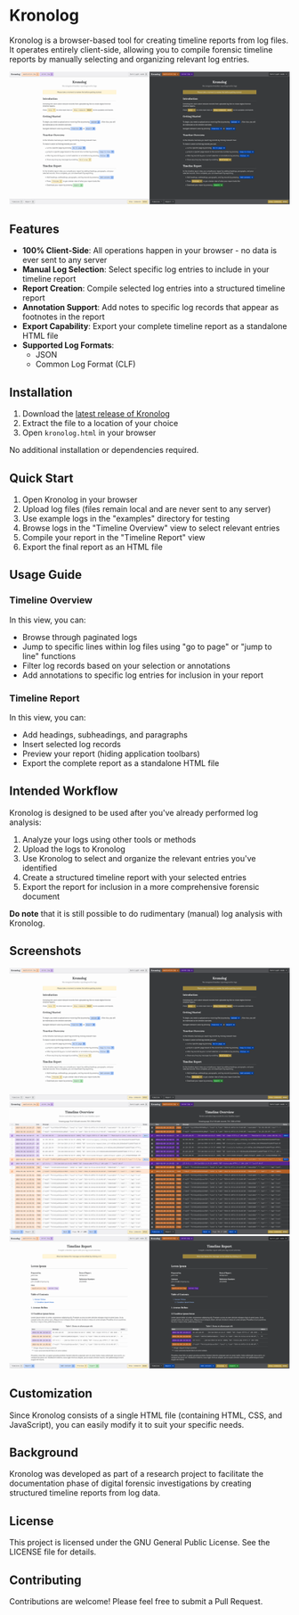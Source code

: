 # Kronolog

Kronolog is a browser-based tool for creating timeline reports from log files. It operates entirely client-side, allowing you to compile forensic timeline reports by manually selecting and organizing relevant log entries.

![Start view](docs/assets/images/screenshot-start.png)

## Features

- **100% Client-Side**: All operations happen in your browser - no data is ever sent to any server
- **Manual Log Selection**: Select specific log entries to include in your timeline report
- **Report Creation**: Compile selected log entries into a structured timeline report
- **Annotation Support**: Add notes to specific log records that appear as footnotes in the report
- **Export Capability**: Export your complete timeline report as a standalone HTML file
- **Supported Log Formats**:
  - JSON
  - Common Log Format (CLF)

## Installation

1. Download the [latest release of Kronolog](https://github.com/trumtomte/kronolog/releases/latest)
2. Extract the file to a location of your choice
3. Open `kronolog.html` in your browser

No additional installation or dependencies required.

## Quick Start

1. Open Kronolog in your browser
2. Upload log files (files remain local and are never sent to any server)
3. Use example logs in the "examples" directory for testing
4. Browse logs in the "Timeline Overview" view to select relevant entries
5. Compile your report in the "Timeline Report" view
6. Export the final report as an HTML file

## Usage Guide

### Timeline Overview

In this view, you can:

- Browse through paginated logs
- Jump to specific lines within log files using "go to page" or "jump to line" functions
- Filter log records based on your selection or annotations
- Add annotations to specific log entries for inclusion in your report

### Timeline Report

In this view, you can:

- Add headings, subheadings, and paragraphs
- Insert selected log records
- Preview your report (hiding application toolbars)
- Export the complete report as a standalone HTML file

## Intended Workflow

Kronolog is designed to be used after you've already performed log analysis:

1. Analyze your logs using other tools or methods
2. Upload the logs to Kronolog
3. Use Kronolog to select and organize the relevant entries you've identified
4. Create a structured timeline report with your selected entries
5. Export the report for inclusion in a more comprehensive forensic document

**Do note** that it is still possible to do rudimentary (manual) log analysis with Kronolog.

## Screenshots

![Start view](docs/assets/images/screenshot-start.png)
![Timeline view](docs/assets/images/screenshot-timeline.png)
![Report view](docs/assets/images/screenshot-report.png)

## Customization

Since Kronolog consists of a single HTML file (containing HTML, CSS, and JavaScript), you can easily modify it to suit your specific needs.

## Background

Kronolog was developed as part of a research project to facilitate the documentation phase of digital forensic investigations by creating structured timeline reports from log data.

## License

This project is licensed under the GNU General Public License. See the LICENSE file for details.

## Contributing

Contributions are welcome! Please feel free to submit a Pull Request.